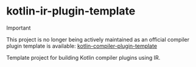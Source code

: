 # kotlin-ir-plugin-template

> [!IMPORTANT]
> This project is no longer being actively maintained
> as an official compiler plugin template is available:
> [kotlin-compiler-plugin-template](https://github.com/Kotlin/kotlin-compiler-plugin-template)

Template project for building Kotlin compiler plugins using IR.
